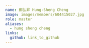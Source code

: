 ```yaml
---
name: 鄭弘昇 Hung-Sheng Cheng 
image: images/members/604415027.jpg 
role: master
aliases:
  - hung sheng cheng
links:
  github: link_to_github 
---
```

